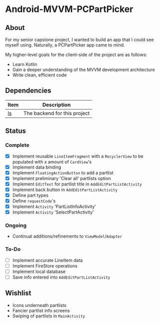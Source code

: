 # Android-MVVM-PCPartPicker

## About

For my senior capstone project, I wanted to build an app that I could see myself using.  Naturally, a PCPartPicker app came to mind.

My higher-level goals for the client-side of the project are as follows:

* Learn Kotlin
* Gain a deeper understanding of the MVVM development architecture
* Write clean, efficient code

## Dependencies

|Item|Description|
|---|---|
|[ls](https://github.com/Lacedaemon/ls)|The backend for this project|

## Status

### Complete

- [x] Implement reusable `LineItemFragment` with a `RecyclerView` to be populated with x amount of `CardView`'s
- [x] Implement data binding
- [x] Implement `FloatingActionButton` to add a partlist
- [x] Implement preliminary 'Clear all' partlists option
- [x] Implement `EditText` for partlist title in `AddEditPartListActivity`
- [x] Implement back button in `AddEditPartListActivity`
- [x] Define part types
- [x] Define `requestCode`'s
- [x] Implement `Activity` 'PartListInfoActivity'
- [x] Implement `Activity` 'SelectPartActivity'

### Ongoing

* Continual additions/refinements to `ViewModel`/`Adapter`

### To-Do

- [ ] Implement accurate LineItem data
- [ ] Implement FireStore operations
- [ ] Implement local database
- [ ] Save info entered into `AddEditPartListActivity`

## Wishlist

* Icons underneath partlists
* Fancier partlist info screens
* Swiping of partlists in `MainActivity`
